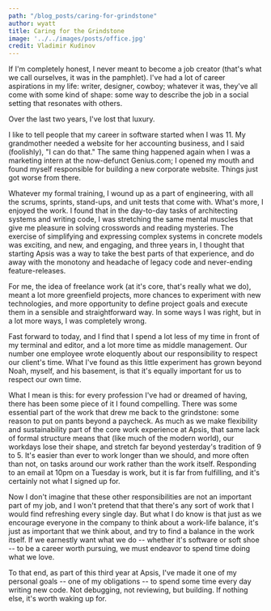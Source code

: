 ```yaml
---
path: "/blog_posts/caring-for-grindstone"
author: wyatt
title: Caring for the Grindstone
image: '../../images/posts/office.jpg'
credit: Vladimir Kudinov
---
```


If I'm completely honest, I never meant to become a job creator (that's what we call ourselves, it was in the pamphlet). I've had a lot of career aspirations in my life: writer, designer, cowboy; whatever it was, they've all come with some kind of shape: some way to describe the job in a social setting that resonates with others.

Over the last two years, I've lost that luxury.

I like to tell people that my career in software started when I was 11. My grandmother needed a website for her accounting business, and I said (foolishly), "I can do that." The same thing happened again when I was a marketing intern at the now-defunct Genius.com; I opened my mouth and found myself responsible for building a new corporate website. Things just got worse from there.

Whatever my formal training, I wound up as a part of engineering, with all the scrums, sprints, stand-ups, and unit tests that come with. What's more, I enjoyed the work. I found that in the day-to-day tasks of architecting systems and writing code, I was stretching the same mental muscles that give me pleasure in solving crosswords and reading mysteries. The exercise of simplifying and expressing complex systems in concrete models was exciting, and new, and engaging, and three years in, I thought that starting Apsis was a way to take the best parts of that experience, and do away with the monotony and headache of legacy code and never-ending feature-releases.

For me, the idea of freelance work (at it's core, that's really what we do), meant a lot more greenfield projects, more chances to experiment with new technologies, and more opportunity to define project goals and execute them in a sensible and straightforward way. In some ways I was right, but in a lot more ways, I was completely wrong.

Fast forward to today, and I find that I spend a lot less of my time in front of my terminal and editor, and a lot more time as middle management. Our number one employee wrote eloquently about our responsibility to respect our client's time. What I've found as this little experiment has grown beyond Noah, myself, and his basement, is that it's equally important for us to respect our own time.

What I mean is this: for every profession I've had or dreamed of having, there has been some piece of it I found compelling. There was some essential part of the work that drew me back to the grindstone: some reason to put on pants beyond a paycheck. As much as we make flexibility and sustainability part of the core work experience at Apsis, that same lack of formal structure means that (like much of the modern world), our workdays lose their shape, and stretch far beyond yesterday's tradition of 9 to 5. It's easier than ever to work longer than we should, and more often than not, on tasks around our work rather than the work itself. Responding to an email at 10pm on a Tuesday is work, but it is far from fulfilling, and it's certainly not what I signed up for.

Now I don't imagine that these other responsibilities are not an important part of my job, and I won't pretend that that there's any sort of work that I would find refreshing every single day. But what I do know is that just as we encourage everyone in the company to think about a work-life balance, it's just as important that we think about, and try to find a balance in the work itself. If we earnestly want what we do -- whether it's software or soft shoe -- to be a career worth pursuing, we must endeavor to spend time doing what we love.

To that end, as part of this third year at Apsis, I've made it one of my personal goals -- one of my obligations -- to spend some time every day writing new code. Not debugging, not reviewing, but building. If nothing else, it's worth waking up for.
